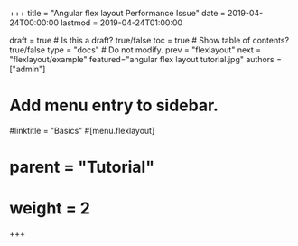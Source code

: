 +++
title = "Angular flex layout Performance Issue"
date = 2019-04-24T00:00:00
lastmod = 2019-04-24T01:00:00

draft = true  # Is this a draft? true/false
toc = true  # Show table of contents? true/false
type = "docs"  # Do not modify.
prev = "flexlayout"
next = "flexlayout/example"
featured="angular flex layout tutorial.jpg"
authors = ["admin"]


# Add menu entry to sidebar.
#linktitle = "Basics"
#[menu.flexlayout]
#  parent = "Tutorial"
#  weight = 2
+++